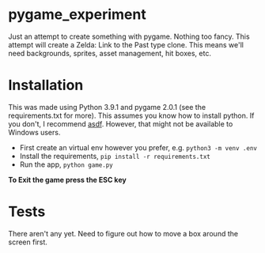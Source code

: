 # pygame_experiment

Just an attempt to create something with pygame. Nothing too fancy. This attempt
will create a Zelda: Link to the Past type clone. This means we'll need
backgrounds, sprites, asset management, hit boxes, etc.

# Installation

This was made using Python 3.9.1 and pygame 2.0.1 (see the requirements.txt for
more). This assumes you know how to install python. If you don't, I recommend
[asdf](https://asdf-vm.com/#/). However, that might not be available to Windows
users.

- First create an virtual env however you prefer, e.g. `python3 -m venv .env`
- Install the requirements, `pip install -r requirements.txt`
- Run the app, `python game.py`

__To Exit the game press the ESC key__

# Tests

There aren't any yet. Need to figure out how to move a box around the screen
first.
